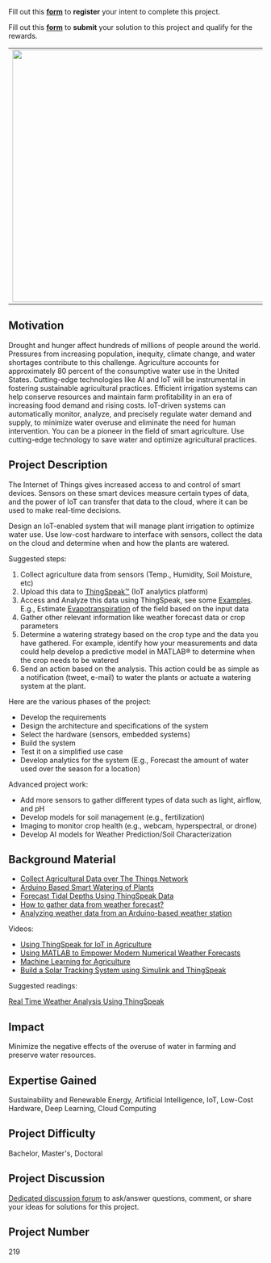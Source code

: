 Fill out this <strong>[form](https://www.mathworks.com/academia/student-challenge/mathworks-excellence-in-innovation-signup.html?tfa_1=Smart%20Watering%20System%20with%20Internet%20of%20Things&tfa_2=219)</strong> to **register** your intent to complete this project.

Fill out this <strong>[form](https://www.mathworks.com/academia/student-challenge/mathworks-excellence-in-innovation-submission-form.html?tfa_1=Smart%20Watering%20System%20with%20Internet%20of%20Things&tfa_2=219)</strong> to **submit** your solution to this project and qualify for the rewards.

<table>
<td><img src="https://gist.githubusercontent.com/robertogl/e0115dc303472a9cfd52bbbc8edb7665/raw/agriculture.jpg"  width=500 /></td>
<td><p><h1>Smart Watering System with Internet of Things</h1></p>
<p>Develop a smart plant water system using Internet of Things (IoT) and low-cost hardware </p>
</table>

## Motivation

Drought and hunger affect hundreds of millions of people around the world. Pressures from increasing population, inequity, climate change, and water shortages contribute to this challenge. Agriculture accounts for approximately 80 percent of the consumptive water use in the United States. Cutting-edge technologies like AI and IoT will be instrumental in fostering sustainable agricultural practices.
Efficient irrigation systems can help conserve resources and maintain farm profitability in an era of increasing food demand and rising costs. IoT-driven systems can automatically monitor, analyze, and precisely regulate water demand and supply, to minimize water overuse and eliminate the need for human intervention.
You can be a pioneer in the field of smart agriculture. Use cutting-edge technology to save water and optimize agricultural practices.


## Project Description

The Internet of Things gives increased access to and control of smart devices. Sensors on these smart devices measure certain types of data, and the power of IoT can transfer that data to the cloud, where it can be used to make real-time decisions.

Design an IoT-enabled system that will manage plant irrigation to optimize water use. Use low-cost hardware to interface with sensors, collect the data on the cloud and determine when and how the plants are watered.

Suggested steps:
1.	Collect agriculture data from sensors (Temp., Humidity, Soil Moisture, etc) 
2.	Upload this data to [ThingSpeak™](https://thingspeak.com/) (IoT analytics platform)
3.	Access and Analyze this data using ThingSpeak, see some [Examples](https://www.mathworks.com/help/thingspeak/examples.html). E.g., Estimate [Evapotranspiration](http://www.fao.org/3/X0490E/x0490e0a.htm) of the field based on the input data
4.	Gather other relevant information like weather forecast data or crop parameters
5.	Determine a watering strategy based on the crop type and the data you have gathered. For example, identify how your measurements and data could help develop a predictive model in MATLAB® to determine when the crop needs to be watered
6.	Send an action based on the analysis. This action could be as simple as a notification (tweet, e-mail) to water the plants or actuate a watering system at the plant.

Here are the various phases of the project:
-	Develop the requirements
-	Design the architecture and specifications of the system
-	Select the hardware (sensors, embedded systems)
-	Build the system
-	Test it on a simplified use case
-	Develop analytics for the system (E.g., Forecast the amount of water used over the season for a location)

Advanced project work:
-	Add more sensors to gather different types of data such as light, airflow, and pH
-	Develop models for soil management (e.g., fertilization)
-	Imaging to monitor crop health (e.g., webcam, hyperspectral, or drone)
-	Develop AI models for Weather Prediction/Soil Characterization


## Background Material

-	[Collect Agricultural Data over The Things Network](http://www.mathworks.com/help/thingspeak/things_network_ag_data.html)
-	[Arduino Based Smart Watering of Plants](https://www.mathworks.com/help/supportpkg/arduino/examples/arduino-based-smart-watering-of-plants.html)
-	[Forecast Tidal Depths Using ThingSpeak Data](https:/www.mathworks.com/help/thingspeak/forecast-tidal-wave-depths.html)
-	[How to gather data from weather forecast?](https://www.mathworks.com/matlabcentral/answers/417426-how-to-gather-data-from-weather-forecast#answer_335736)
-	[Analyzing weather data from an Arduino-based weather station](https://www.mathworks.com/matlabcentral/fileexchange/47049-analyzing-weather-data-from-an-arduino-based-weather-station)

Videos:
-	[Using ThingSpeak for IoT in Agriculture](https://www.mathworks.com/videos/using-thingspeak-for-iot-in-agriculture-1594044754903.html)
-	[Using MATLAB to Empower Modern Numerical Weather Forecasts](https://www.mathworks.com/videos/using-matlab-to-empower-modern-numerical-weather-forecasts-1562096395625.html)
-	[Machine Learning for Agriculture](https://www.mathworks.com/videos/machine-learning-for-agriculture-1600457289413.html)
-	[Build a Solar Tracking System using Simulink and ThingSpeak](https://www.youtube.com/watch?v=57GxzjSaKhA)

Suggested readings:

[Real Time Weather Analysis Using ThingSpeak](https://acadpubl.eu/hub/2018-120-6/1/46.pdf)


## Impact

Minimize the negative effects of the overuse of water in farming and preserve water resources. 

## Expertise Gained 

Sustainability and Renewable Energy, Artificial Intelligence, IoT, Low-Cost Hardware, Deep Learning, Cloud Computing


## Project Difficulty

Bachelor, Master's, Doctoral

## Project Discussion

[Dedicated discussion forum](https://github.com/mathworks/MathWorks-Excellence-in-Innovation/discussions/51) to ask/answer questions, comment, or share your ideas for solutions for this project.

## Project Number

219
